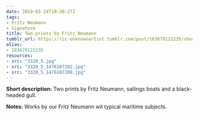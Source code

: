 ```yaml
---
date: 2019-03-24T19:30:27Z
tags:
- Fritz Neumann
- Signature
title: Two prints by Fritz Neumann
tumblr_url: https://ric-unknownartist.tumblr.com/post/183678121235/short-description-two-prints-by-fritz-neumann
alias:
- 183678121235
resources:
- src: "3320_5.jpg"
- src: "3320_5_1476107202.jpg"
- src: "3320_5_1476107208.jpg"
---
```


**Short description:** Two prints by Fritz Neumann, sailings boats and a black-headed gull.

**Notes:** Works by our Fritz Neumann wit typical maritime subjects.

